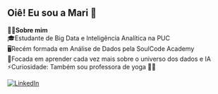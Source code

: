 ## Oiê! Eu sou a Mari 🤗 
👩‍💻**Sobre mim**    
🎓Estudante de Big Data e Inteligência Analítica na PUC  
🖥️Recém formada em Análise de Dados pela SoulCode Academy  
🎯Focada em aprender cada vez mais sobre o universo dos dados e IA  
⚡Curiosidade: Também sou professora de yoga 🧘‍♀️   
  
[![LinkedIn](https://img.shields.io/badge/LinkedIn-0077B5?style=for-the-badge&logo=linkedin&logoColor=white)](https://www.linkedin.com/in/mariana-angeli)

<!--
**marianaangeli/marianaangeli** is a ✨ _special_ ✨ repository because its `README.md` (this file) appears on your GitHub profile.


